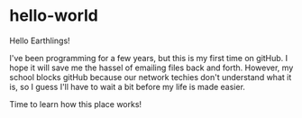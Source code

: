 # hello-world

Hello Earthlings!

I've been programming for a few years, but this is my first time on gitHub. I hope it will save me the hassel of emailing files back and forth. However, my school blocks gitHub because our network techies don't understand what it is, so I guess I'll have to wait a bit before my life is made easier.

Time to learn how this place works!
